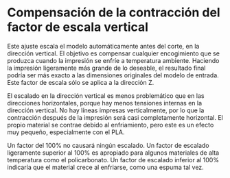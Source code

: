Compensación de la contracción del factor de escala vertical
====
Este ajuste escala el modelo automáticamente antes del corte, en la dirección vertical. El objetivo es compensar cualquier encogimiento que se produzca cuando la impresión se enfríe a temperatura ambiente. Haciendo la impresión ligeramente más grande de lo deseable, el resultado final podría ser más exacto a las dimensiones originales del modelo de entrada. Este factor de escala sólo se aplica a la dirección Z.

El escalado en la dirección vertical es menos problemático que en las direcciones horizontales, porque hay menos tensiones internas en la dirección vertical. No hay líneas impresas verticalmente, por lo que la contracción después de la impresión será casi completamente horizontal. El propio material se contrae debido al enfriamiento, pero este es un efecto muy pequeño, especialmente con el PLA.

Un factor del 100% no causará ningún escalado. Un factor de escalado ligeramente superior al 100% es apropiado para algunos materiales de alta temperatura como el policarbonato. Un factor de escalado inferior al 100% indicaría que el material crece al enfriarse, como una espuma tal vez.